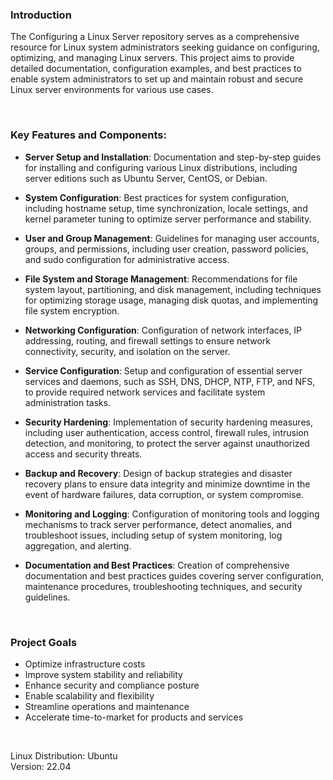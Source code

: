 ### Introduction

The Configuring a Linux Server repository serves as a comprehensive resource for Linux system administrators seeking guidance on configuring, optimizing, and managing Linux servers. This project aims to provide detailed documentation, configuration examples, and best practices to enable system administrators to set up and maintain robust and secure Linux server environments for various use cases.

<br>

### Key Features and Components:

- <b>Server Setup and Installation</b>: Documentation and step-by-step guides for installing and configuring various Linux distributions, including server editions such as Ubuntu Server, CentOS, or Debian.

- <b>System Configuration</b>: Best practices for system configuration, including hostname setup, time synchronization, locale settings, and kernel parameter tuning to optimize server performance and stability.

- <b>User and Group Management</b>: Guidelines for managing user accounts, groups, and permissions, including user creation, password policies, and sudo configuration for administrative access.

- <b>File System and Storage Management</b>: Recommendations for file system layout, partitioning, and disk management, including techniques for optimizing storage usage, managing disk quotas, and implementing file system encryption.

- <b>Networking Configuration</b>: Configuration of network interfaces, IP addressing, routing, and firewall settings to ensure network connectivity, security, and isolation on the server.

- <b>Service Configuration</b>: Setup and configuration of essential server services and daemons, such as SSH, DNS, DHCP, NTP, FTP, and NFS, to provide required network services and facilitate system administration tasks.

- <b>Security Hardening</b>: Implementation of security hardening measures, including user authentication, access control, firewall rules, intrusion detection, and monitoring, to protect the server against unauthorized access and security threats.

- <b>Backup and Recovery</b>: Design of backup strategies and disaster recovery plans to ensure data integrity and minimize downtime in the event of hardware failures, data corruption, or system compromise.

- <b>Monitoring and Logging</b>: Configuration of monitoring tools and logging mechanisms to track server performance, detect anomalies, and troubleshoot issues, including setup of system monitoring, log aggregation, and alerting.

- <b>Documentation and Best Practices</b>: Creation of comprehensive documentation and best practices guides covering server configuration, maintenance procedures, troubleshooting techniques, and security guidelines.

<br>

### Project Goals 

- Optimize infrastructure costs
- Improve system stability and reliability
- Enhance security and compliance posture
- Enable scalability and flexibility
- Streamline operations and maintenance
- Accelerate time-to-market for products and services

<br>

Linux Distribution: Ubuntu <br>
Version: 22.04

